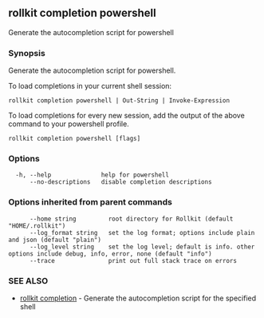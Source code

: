 ## rollkit completion powershell

Generate the autocompletion script for powershell

### Synopsis

Generate the autocompletion script for powershell.

To load completions in your current shell session:

	rollkit completion powershell | Out-String | Invoke-Expression

To load completions for every new session, add the output of the above command
to your powershell profile.


```
rollkit completion powershell [flags]
```

### Options

```
  -h, --help              help for powershell
      --no-descriptions   disable completion descriptions
```

### Options inherited from parent commands

```
      --home string         root directory for Rollkit (default "HOME/.rollkit")
      --log_format string   set the log format; options include plain and json (default "plain")
      --log_level string    set the log level; default is info. other options include debug, info, error, none (default "info")
      --trace               print out full stack trace on errors
```

### SEE ALSO

* [rollkit completion](rollkit_completion.md)	 - Generate the autocompletion script for the specified shell

